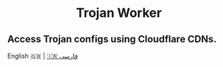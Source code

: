 <h1 align="center">
  Trojan Worker
</h1>

<h2>
  Access Trojan configs using Cloudflare CDNs.
</h2>

English 🇬🇧 | [🇮🇷 فارسی](./README_fa.md)

